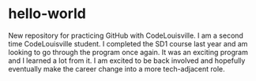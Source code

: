 # hello-world
New repository for practicing GitHub with CodeLouisville.
I am a second time CodeLouisville student. I completed the SD1 course last year and am looking to go through the program once again. It was an exciting program and I learned a lot from it. I am excited to be back involved and hopefully eventually make the career change into a more tech-adjacent role. 
